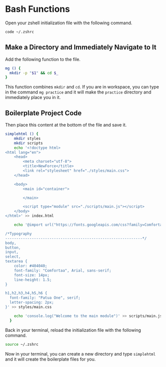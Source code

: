 # Bash Functions

Open your zshell initialization file with the following command.

```sh
code ~/.zshrc
```

## Make a Directory and Immediately Navigate to It

Add the following function to the file.

```sh
mg () {
  mkdir -p "$1" && cd $_
}
```

This function combines `mkdir` and `cd`. If you are in workspace, you can type in the command `mg practice` and it will make the `practice` directory and immediately place you in it.

## Boilerplate Project Code


Then place this content at the bottom of the file and save it.

```sh
simplehtml () {
    mkdir styles
    mkdir scripts
    echo '<!doctype html>
<html lang="en">
    <head>
        <meta charset="utf-8">
        <title>NewForce</title>
        <link rel="stylesheet" href="./styles/main.css">
    </head>

    <body>
        <main id="container">

        </main>

        <script type="module" src="./scripts/main.js"></script>
    </body>
</html>' >> index.html

    echo '@import url("https://fonts.googleapis.com/css?family=Comfortaa|Patua+One");

/*Typography
--------------------------------------------------------------*/
body,
button,
input,
select,
textarea {
	color: #404040;
	font-family: "Comfortaa", Arial, sans-serif;
	font-size: 14px;
	line-height: 1.5;
}

h1,h2,h3,h4,h5,h6 {
  font-family: "Patua One", serif;
  letter-spacing: 2px;
}' >> styles/main.css

    echo 'console.log("Welcome to the main module")' >> scripts/main.js
  }
```

Back in your terminal, reload the initialization file with the following command.

```sh
source ~/.zshrc
```

Now in your terminal, you can create a new directory and type `simplehtml` and it will create the boilerplate files for you.